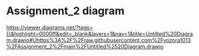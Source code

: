 # Assignment_2 diagram
https://viewer.diagrams.net/?tags={}&highlight=0000ff&edit=_blank&layers=1&nav=1&title=Untitled%20Diagram.drawio#Uhttps%3A%2F%2Fraw.githubusercontent.com%2Fyozora1013%2FAssignment_2%2Fmain%2FUntitled%2520Diagram.drawio
